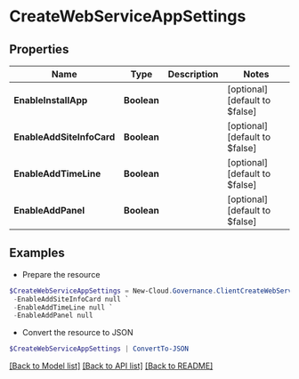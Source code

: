 # CreateWebServiceAppSettings
## Properties

Name | Type | Description | Notes
------------ | ------------- | ------------- | -------------
**EnableInstallApp** | **Boolean** |  | [optional] [default to $false]
**EnableAddSiteInfoCard** | **Boolean** |  | [optional] [default to $false]
**EnableAddTimeLine** | **Boolean** |  | [optional] [default to $false]
**EnableAddPanel** | **Boolean** |  | [optional] [default to $false]

## Examples

- Prepare the resource
```powershell
$CreateWebServiceAppSettings = New-Cloud.Governance.ClientCreateWebServiceAppSettings  -EnableInstallApp null `
 -EnableAddSiteInfoCard null `
 -EnableAddTimeLine null `
 -EnableAddPanel null
```

- Convert the resource to JSON
```powershell
$CreateWebServiceAppSettings | ConvertTo-JSON
```

[[Back to Model list]](../README.md#documentation-for-models) [[Back to API list]](../README.md#documentation-for-api-endpoints) [[Back to README]](../README.md)

